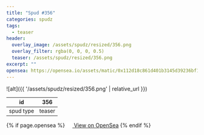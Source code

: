 ```yaml
---
title: "Spud #356"
categories: spudz
tags:
  - teaser
header:
  overlay_image: /assets/spudz/resized/356.png
  overlay_filter: rgba(0, 0, 0, 0.5)
  teaser: /assets/spudz/resized/356.png
excerpt: ""
opensea: https://opensea.io/assets/matic/0x112d18c861d401b3145d39236bf149f01e18beed/356
---
```

![alt]({{ '/assets/spudz/resized/356.png' | relative_url }})

| id | 356 |
|-|-|
| spud type | teaser |

{% if page.opensea %}
<a href="{{page.opensea}}" class="btn btn--info" onclick="window.open(this.href, '_blank'); return false;"><img src="/assets/images/opensea.svg" width="16px"><span>  View on OpenSea</span></a>
{% endif %}
